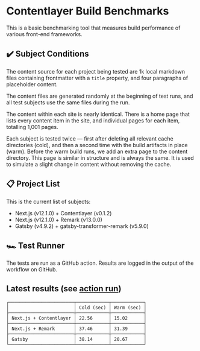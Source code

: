 # Contentlayer Build Benchmarks

This is a basic benchmarking tool that measures build performance of various front-end frameworks.

## ✔️ Subject Conditions

The content source for each project being tested are 1k local markdown files containing frontmatter with a `title` property, and four paragraphs of placeholder content.

The content files are generated randomly at the beginning of test runs, and all test subjects use the same files during the run.

The content within each site is nearly identical. There is a home page that lists every content item in the site, and individual pages for each item, totalling 1,001 pages.

Each subject is tested twice — first after deleting all relevant cache directories (cold), and then a second time with the build artifacts in place (warm). Before the warm build runs, we add an extra page to the content directory. This page is similar in structure and is always the same. It is used to simulate a slight change in content without removing the cache.

## 📋 Project List

This is the current list of subjects:

- Next.js (v12.1.0) + Contentlayer (v0.1.2)
- Next.js (v12.1.0) + Remark (v13.0.0)
- Gatsby (v4.9.2) + gatsby-transformer-remark (v5.9.0)

## 🏎 Test Runner

The tests are run as a GitHub action. Results are logged in the output of the workflow on GitHub.

## Latest results (see [action run](https://github.com/contentlayerdev/contentlayer-benchmarks/runs/5486022846?check_suite_focus=true#step:5:274))

```
┌────────────────────────┬────────────┬────────────┐
│                        │ Cold (sec) │ Warm (sec) │
├────────────────────────┼────────────┼────────────┤
│ Next.js + Contentlayer │ 22.56      │ 15.02      │
├────────────────────────┼────────────┼────────────┤
│ Next.js + Remark       │ 37.46      │ 31.39      │
├────────────────────────┼────────────┼────────────┤
│ Gatsby                 │ 38.14      │ 20.67      │
└────────────────────────┴────────────┴────────────┘
```

